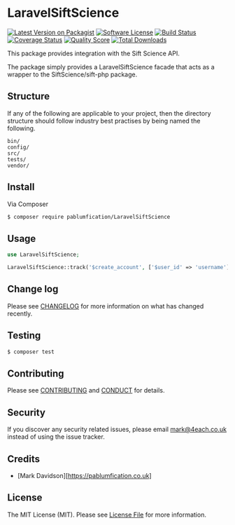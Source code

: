 # LaravelSiftScience

[![Latest Version on Packagist][ico-version]][link-packagist]
[![Software License][ico-license]](LICENSE.md)
[![Build Status][ico-travis]][link-travis]
[![Coverage Status][ico-scrutinizer]][link-scrutinizer]
[![Quality Score][ico-code-quality]][link-code-quality]
[![Total Downloads][ico-downloads]][link-downloads]

This package provides integration with the Sift Science API. 

The package simply provides a LaravelSiftScience facade that acts as a wrapper to the SiftScience/sift-php package.

## Structure

If any of the following are applicable to your project, then the directory structure should follow industry best practises by being named the following.

```
bin/        
config/
src/
tests/
vendor/
```


## Install

Via Composer

``` bash
$ composer require pablumfication/LaravelSiftScience
```

## Usage

``` php
use LaravelSiftScience;

LaravelSiftScience::track('$create_account', ['$user_id' => 'username']);
```

## Change log

Please see [CHANGELOG](CHANGELOG.md) for more information on what has changed recently.

## Testing

``` bash
$ composer test
```

## Contributing

Please see [CONTRIBUTING](CONTRIBUTING.md) and [CONDUCT](CONDUCT.md) for details.

## Security

If you discover any security related issues, please email mark@4each.co.uk instead of using the issue tracker.

## Credits

- [Mark Davidson][https://pablumfication.co.uk]

## License

The MIT License (MIT). Please see [License File](LICENSE.md) for more information.

[ico-version]: https://img.shields.io/packagist/v/pablumfication/LaravelSiftScience.svg?style=flat-square
[ico-license]: https://img.shields.io/badge/license-MIT-brightgreen.svg?style=flat-square
[ico-travis]: https://img.shields.io/travis/pablumfication/LaravelSiftScience/master.svg?style=flat-square
[ico-scrutinizer]: https://img.shields.io/scrutinizer/coverage/g/pablumfication/LaravelSiftScience.svg?style=flat-square
[ico-code-quality]: https://img.shields.io/scrutinizer/g/pablumfication/LaravelSiftScience.svg?style=flat-square
[ico-downloads]: https://img.shields.io/packagist/dt/pablumfication/LaravelSiftScience.svg?style=flat-square

[link-packagist]: https://packagist.org/packages/pablumfication/LaravelSiftScience
[link-travis]: https://travis-ci.org/pablumfication/LaravelSiftScience
[link-scrutinizer]: https://scrutinizer-ci.com/g/pablumfication/LaravelSiftScience/code-structure
[link-code-quality]: https://scrutinizer-ci.com/g/pablumfication/LaravelSiftScience
[link-downloads]: https://packagist.org/packages/pablumfication/LaravelSiftScience
[link-author]: https://github.com/pablumfication
[link-contributors]: ../../contributors

